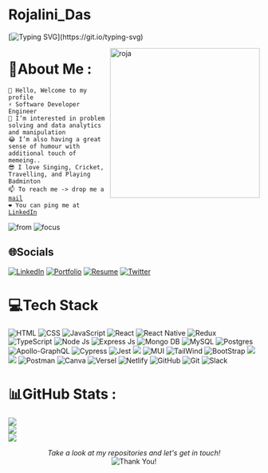 # Rojalini_Das

[![Typing SVG](https://readme-typing-svg.herokuapp.com/?lines=Software+Developer+Engineer;Full-Stack+Web+Developer;Mobile+App+Developer;)](https://git.io/typing-svg)


<img align='right' src="https://i.pinimg.com/originals/e7/26/c7/e726c74ac081eed50feee1433d12c998.gif" alt="roja" height="" width="300" alt="">

# 💫About Me :
<pre class="notranslate"><code>👋 Hello, Welcome to my profile
⚡ Software Developer Engineer
👀 I’m interested in problem solving and data analytics and manipulation
😂 I’m also having a great sense of humour with additional touch of memeing..
😎 I love Singing, Cricket, Travelling, and Playing Badminton
📫 To reach me -&gt; drop me a <a href='mailto:rojalini08das@gmail.com'>mail</a>
❤️ You can ping me at <a target="blank" href='https://www.linkedin.com/in/rojalini-das-11564a1a0/'>LinkedIn</a>
</code></pre>
    
![from](https://img.shields.io/badge/from-Bhubaneswar,Odisha-maroon)
![focus](https://img.shields.io/badge/focus-SoftwareDevelopment-teal)


## 🌐Socials
[![LinkedIn](https://img.shields.io/badge/LinkedIn-0077B5?style=for-the-badge&logo=linkedin&logoColor=white)](https://www.linkedin.com/in/rojalini-das-11564a1a0/)
[![Portfolio](https://img.shields.io/badge/Portfolio-%23000000.svg?style=for-the-badge&logo=firefox&logoColor=#FF7139)](https://rojalini.vercel.app/)
[![Resume](https://img.shields.io/badge/resume-1e394e.svg?style=for-the-badge&logo=resume&logoColor=white)](https://drive.google.com/file/d/1O5uEV3xGGfcdwVK1yPTsugVj32NypQoV/view)
[![Twitter](https://img.shields.io/badge/Twitter-1DA1F2?style=for-the-badge&logo=twitter&logoColor=white)](https://twitter.com/@drojalini18) 

# 💻Tech Stack
![HTML](https://img.shields.io/badge/html5-%23E34F26.svg?style=for-the-badge&logo=html5&logoColor=white) ![CSS](https://img.shields.io/badge/css3-%231572B6.svg?style=for-the-badge&logo=css3&logoColor=white) ![JavaScript](https://img.shields.io/badge/JavaScript-323330?style=for-the-badge&logo=javascript&logoColor=F7DF1E) 
![React](https://img.shields.io/badge/React-20232A?style=for-the-badge&logo=react&logoColor=61DAFB) ![React Native](https://img.shields.io/badge/React_Native-20232A?style=for-the-badge&logo=react&logoColor=61DAFB) ![Redux](https://img.shields.io/badge/Redux-593D88?style=for-the-badge&logo=redux&logoColor=white) ![TypeScript](https://img.shields.io/badge/TypeScript-007ACC?style=for-the-badge&logo=typescript&logoColor=white) ![Node Js](https://img.shields.io/badge/Node.js-43853D?style=for-the-badge&logo=node.js&logoColor=white) ![Express Js](https://img.shields.io/badge/express-%23000000.svg?style=for-the-badge&logo=express&logoColor=#00C7B7) ![Mongo DB](https://img.shields.io/badge/MongoDB-4EA94B?style=for-the-badge&logo=mongodb&logoColor=white) ![MySQL](https://img.shields.io/badge/mysql-%2300f.svg?style=for-the-badge&logo=mysql&logoColor=white) ![Postgres](https://img.shields.io/badge/postgres-%23316192.svg?style=for-the-badge&logo=postgresql&logoColor=white) ![Apollo-GraphQL](https://img.shields.io/badge/-ApolloGraphQL-311C87?style=for-the-badge&logo=apollo-graphql)
![Cypress](https://img.shields.io/badge/cypress-%2300f.svg?style=for-the-badge&logo=cypress&logoColor=white) ![Jest](https://img.shields.io/badge/Jest-323330?style=for-the-badge&logo=Jest&logoColor=white) <img src="https://camo.githubusercontent.com/55037e0ff8e2c9df84ad631c3d0443a7316776ede7459a5872ccb336d7df2781/68747470733a2f2f696d672e736869656c64732e696f2f62616467652f6e706d2d4342333833373f7374796c653d666f722d7468652d6261646765266c6f676f3d6e706d266c6f676f436f6c6f723d7768697465"></img> ![MUI](https://img.shields.io/badge/MUI-%230081CB.svg?style=for-the-badge&logo=mui&logoColor=white) ![TailWind](https://img.shields.io/badge/Tailwind_CSS-38B2AC?style=for-the-badge&logo=tailwind-css&logoColor=white) ![BootStrap](https://img.shields.io/badge/bootstrap-%23000000.svg?style=for-the-badge&logo=bootstrap&logoColor=#FF7139)  <img src="https://camo.githubusercontent.com/5d58ae623237663dd0d209c197c95181d672cbc62ad322039de3c37f1647bcce/68747470733a2f2f696d672e736869656c64732e696f2f62616467652f4368616b726125323055492d3362633762643f7374796c653d666f722d7468652d6261646765266c6f676f3d6368616b72617569266c6f676f436f6c6f723d7768697465"></img>
<img src="https://camo.githubusercontent.com/41326de293d3848e2ab0f29bf1680427128757fe6b586ceddf1097cb4eeb5ff7/68747470733a2f2f696d672e736869656c64732e696f2f62616467652f7374796c65642d2d636f6d706f6e656e74732d4442373039333f7374796c653d666f722d7468652d6261646765266c6f676f3d7374796c65642d636f6d706f6e656e7473266c6f676f436f6c6f723d7768697465"></img>
 ![Postman](https://img.shields.io/badge/Postman-FF6C37?style=for-the-badge&logo=postman&logoColor=white) ![Canva](https://img.shields.io/badge/Canva-%2300C4CC.svg?&style=for-the-badge&logo=Canva&logoColor=white)  ![Versel](https://img.shields.io/badge/Vercel-000000?style=for-the-badge&logo=vercel&logoColor=white) ![Netlify](https://img.shields.io/badge/Netlify-00C7B7?style=for-the-badge&logo=netlify&logoColor=white) ![GitHub](https://img.shields.io/badge/github-%23000000.svg?style=for-the-badge&logo=github&logoColor=#00C7B7)
![Git](https://img.shields.io/badge/GIT-E44C30?style=for-the-badge&logo=git&logoColor=white) ![Slack](https://img.shields.io/badge/Slack-4A154B?style=for-the-badge&logo=slack&logoColor=white) 

# 📊GitHub Stats :
![](https://github-readme-stats.vercel.app/api?username=Rojalini18&theme=radical&hide_border=false&include_all_commits=false&count_private=false)<br/>
![](https://github-readme-streak-stats.herokuapp.com/?user=Rojalini18&theme=radical&hide_border=false)<br/>
![](https://github-readme-stats.vercel.app/api/top-langs/?username=Rojalini18&theme=radical&hide_border=false&include_all_commits=false&count_private=false&layout=compact)

<p align="center">
    <i>Take a look at my repositories and let's get in touch!</i>
    <br>
   <img alt="Thank You!" title="Thank You" src="https://img.shields.io/badge/Thank-You-ff69b4.svg"/>
</p>
